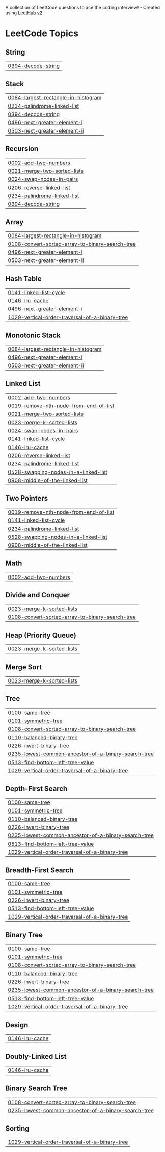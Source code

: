 A collection of LeetCode questions to ace the coding interview! - Created using [LeetHub v2](https://github.com/arunbhardwaj/LeetHub-2.0)
<!---LeetCode Topics Start-->
# LeetCode Topics
## String
|  |
| ------- |
| [0394-decode-string](https://github.com/manusri06/October-2025/tree/master/0394-decode-string) |
## Stack
|  |
| ------- |
| [0084-largest-rectangle-in-histogram](https://github.com/manusri06/October-2025/tree/master/0084-largest-rectangle-in-histogram) |
| [0234-palindrome-linked-list](https://github.com/manusri06/October-2025/tree/master/0234-palindrome-linked-list) |
| [0394-decode-string](https://github.com/manusri06/October-2025/tree/master/0394-decode-string) |
| [0496-next-greater-element-i](https://github.com/manusri06/October-2025/tree/master/0496-next-greater-element-i) |
| [0503-next-greater-element-ii](https://github.com/manusri06/October-2025/tree/master/0503-next-greater-element-ii) |
## Recursion
|  |
| ------- |
| [0002-add-two-numbers](https://github.com/manusri06/October-2025/tree/master/0002-add-two-numbers) |
| [0021-merge-two-sorted-lists](https://github.com/manusri06/October-2025/tree/master/0021-merge-two-sorted-lists) |
| [0024-swap-nodes-in-pairs](https://github.com/manusri06/October-2025/tree/master/0024-swap-nodes-in-pairs) |
| [0206-reverse-linked-list](https://github.com/manusri06/October-2025/tree/master/0206-reverse-linked-list) |
| [0234-palindrome-linked-list](https://github.com/manusri06/October-2025/tree/master/0234-palindrome-linked-list) |
| [0394-decode-string](https://github.com/manusri06/October-2025/tree/master/0394-decode-string) |
## Array
|  |
| ------- |
| [0084-largest-rectangle-in-histogram](https://github.com/manusri06/October-2025/tree/master/0084-largest-rectangle-in-histogram) |
| [0108-convert-sorted-array-to-binary-search-tree](https://github.com/manusri06/October-2025/tree/master/0108-convert-sorted-array-to-binary-search-tree) |
| [0496-next-greater-element-i](https://github.com/manusri06/October-2025/tree/master/0496-next-greater-element-i) |
| [0503-next-greater-element-ii](https://github.com/manusri06/October-2025/tree/master/0503-next-greater-element-ii) |
## Hash Table
|  |
| ------- |
| [0141-linked-list-cycle](https://github.com/manusri06/October-2025/tree/master/0141-linked-list-cycle) |
| [0146-lru-cache](https://github.com/manusri06/October-2025/tree/master/0146-lru-cache) |
| [0496-next-greater-element-i](https://github.com/manusri06/October-2025/tree/master/0496-next-greater-element-i) |
| [1029-vertical-order-traversal-of-a-binary-tree](https://github.com/manusri06/October-2025/tree/master/1029-vertical-order-traversal-of-a-binary-tree) |
## Monotonic Stack
|  |
| ------- |
| [0084-largest-rectangle-in-histogram](https://github.com/manusri06/October-2025/tree/master/0084-largest-rectangle-in-histogram) |
| [0496-next-greater-element-i](https://github.com/manusri06/October-2025/tree/master/0496-next-greater-element-i) |
| [0503-next-greater-element-ii](https://github.com/manusri06/October-2025/tree/master/0503-next-greater-element-ii) |
## Linked List
|  |
| ------- |
| [0002-add-two-numbers](https://github.com/manusri06/October-2025/tree/master/0002-add-two-numbers) |
| [0019-remove-nth-node-from-end-of-list](https://github.com/manusri06/October-2025/tree/master/0019-remove-nth-node-from-end-of-list) |
| [0021-merge-two-sorted-lists](https://github.com/manusri06/October-2025/tree/master/0021-merge-two-sorted-lists) |
| [0023-merge-k-sorted-lists](https://github.com/manusri06/October-2025/tree/master/0023-merge-k-sorted-lists) |
| [0024-swap-nodes-in-pairs](https://github.com/manusri06/October-2025/tree/master/0024-swap-nodes-in-pairs) |
| [0141-linked-list-cycle](https://github.com/manusri06/October-2025/tree/master/0141-linked-list-cycle) |
| [0146-lru-cache](https://github.com/manusri06/October-2025/tree/master/0146-lru-cache) |
| [0206-reverse-linked-list](https://github.com/manusri06/October-2025/tree/master/0206-reverse-linked-list) |
| [0234-palindrome-linked-list](https://github.com/manusri06/October-2025/tree/master/0234-palindrome-linked-list) |
| [0528-swapping-nodes-in-a-linked-list](https://github.com/manusri06/October-2025/tree/master/0528-swapping-nodes-in-a-linked-list) |
| [0908-middle-of-the-linked-list](https://github.com/manusri06/October-2025/tree/master/0908-middle-of-the-linked-list) |
## Two Pointers
|  |
| ------- |
| [0019-remove-nth-node-from-end-of-list](https://github.com/manusri06/October-2025/tree/master/0019-remove-nth-node-from-end-of-list) |
| [0141-linked-list-cycle](https://github.com/manusri06/October-2025/tree/master/0141-linked-list-cycle) |
| [0234-palindrome-linked-list](https://github.com/manusri06/October-2025/tree/master/0234-palindrome-linked-list) |
| [0528-swapping-nodes-in-a-linked-list](https://github.com/manusri06/October-2025/tree/master/0528-swapping-nodes-in-a-linked-list) |
| [0908-middle-of-the-linked-list](https://github.com/manusri06/October-2025/tree/master/0908-middle-of-the-linked-list) |
## Math
|  |
| ------- |
| [0002-add-two-numbers](https://github.com/manusri06/October-2025/tree/master/0002-add-two-numbers) |
## Divide and Conquer
|  |
| ------- |
| [0023-merge-k-sorted-lists](https://github.com/manusri06/October-2025/tree/master/0023-merge-k-sorted-lists) |
| [0108-convert-sorted-array-to-binary-search-tree](https://github.com/manusri06/October-2025/tree/master/0108-convert-sorted-array-to-binary-search-tree) |
## Heap (Priority Queue)
|  |
| ------- |
| [0023-merge-k-sorted-lists](https://github.com/manusri06/October-2025/tree/master/0023-merge-k-sorted-lists) |
## Merge Sort
|  |
| ------- |
| [0023-merge-k-sorted-lists](https://github.com/manusri06/October-2025/tree/master/0023-merge-k-sorted-lists) |
## Tree
|  |
| ------- |
| [0100-same-tree](https://github.com/manusri06/October-2025/tree/master/0100-same-tree) |
| [0101-symmetric-tree](https://github.com/manusri06/October-2025/tree/master/0101-symmetric-tree) |
| [0108-convert-sorted-array-to-binary-search-tree](https://github.com/manusri06/October-2025/tree/master/0108-convert-sorted-array-to-binary-search-tree) |
| [0110-balanced-binary-tree](https://github.com/manusri06/October-2025/tree/master/0110-balanced-binary-tree) |
| [0226-invert-binary-tree](https://github.com/manusri06/October-2025/tree/master/0226-invert-binary-tree) |
| [0235-lowest-common-ancestor-of-a-binary-search-tree](https://github.com/manusri06/October-2025/tree/master/0235-lowest-common-ancestor-of-a-binary-search-tree) |
| [0513-find-bottom-left-tree-value](https://github.com/manusri06/October-2025/tree/master/0513-find-bottom-left-tree-value) |
| [1029-vertical-order-traversal-of-a-binary-tree](https://github.com/manusri06/October-2025/tree/master/1029-vertical-order-traversal-of-a-binary-tree) |
## Depth-First Search
|  |
| ------- |
| [0100-same-tree](https://github.com/manusri06/October-2025/tree/master/0100-same-tree) |
| [0101-symmetric-tree](https://github.com/manusri06/October-2025/tree/master/0101-symmetric-tree) |
| [0110-balanced-binary-tree](https://github.com/manusri06/October-2025/tree/master/0110-balanced-binary-tree) |
| [0226-invert-binary-tree](https://github.com/manusri06/October-2025/tree/master/0226-invert-binary-tree) |
| [0235-lowest-common-ancestor-of-a-binary-search-tree](https://github.com/manusri06/October-2025/tree/master/0235-lowest-common-ancestor-of-a-binary-search-tree) |
| [0513-find-bottom-left-tree-value](https://github.com/manusri06/October-2025/tree/master/0513-find-bottom-left-tree-value) |
| [1029-vertical-order-traversal-of-a-binary-tree](https://github.com/manusri06/October-2025/tree/master/1029-vertical-order-traversal-of-a-binary-tree) |
## Breadth-First Search
|  |
| ------- |
| [0100-same-tree](https://github.com/manusri06/October-2025/tree/master/0100-same-tree) |
| [0101-symmetric-tree](https://github.com/manusri06/October-2025/tree/master/0101-symmetric-tree) |
| [0226-invert-binary-tree](https://github.com/manusri06/October-2025/tree/master/0226-invert-binary-tree) |
| [0513-find-bottom-left-tree-value](https://github.com/manusri06/October-2025/tree/master/0513-find-bottom-left-tree-value) |
| [1029-vertical-order-traversal-of-a-binary-tree](https://github.com/manusri06/October-2025/tree/master/1029-vertical-order-traversal-of-a-binary-tree) |
## Binary Tree
|  |
| ------- |
| [0100-same-tree](https://github.com/manusri06/October-2025/tree/master/0100-same-tree) |
| [0101-symmetric-tree](https://github.com/manusri06/October-2025/tree/master/0101-symmetric-tree) |
| [0108-convert-sorted-array-to-binary-search-tree](https://github.com/manusri06/October-2025/tree/master/0108-convert-sorted-array-to-binary-search-tree) |
| [0110-balanced-binary-tree](https://github.com/manusri06/October-2025/tree/master/0110-balanced-binary-tree) |
| [0226-invert-binary-tree](https://github.com/manusri06/October-2025/tree/master/0226-invert-binary-tree) |
| [0235-lowest-common-ancestor-of-a-binary-search-tree](https://github.com/manusri06/October-2025/tree/master/0235-lowest-common-ancestor-of-a-binary-search-tree) |
| [0513-find-bottom-left-tree-value](https://github.com/manusri06/October-2025/tree/master/0513-find-bottom-left-tree-value) |
| [1029-vertical-order-traversal-of-a-binary-tree](https://github.com/manusri06/October-2025/tree/master/1029-vertical-order-traversal-of-a-binary-tree) |
## Design
|  |
| ------- |
| [0146-lru-cache](https://github.com/manusri06/October-2025/tree/master/0146-lru-cache) |
## Doubly-Linked List
|  |
| ------- |
| [0146-lru-cache](https://github.com/manusri06/October-2025/tree/master/0146-lru-cache) |
## Binary Search Tree
|  |
| ------- |
| [0108-convert-sorted-array-to-binary-search-tree](https://github.com/manusri06/October-2025/tree/master/0108-convert-sorted-array-to-binary-search-tree) |
| [0235-lowest-common-ancestor-of-a-binary-search-tree](https://github.com/manusri06/October-2025/tree/master/0235-lowest-common-ancestor-of-a-binary-search-tree) |
## Sorting
|  |
| ------- |
| [1029-vertical-order-traversal-of-a-binary-tree](https://github.com/manusri06/October-2025/tree/master/1029-vertical-order-traversal-of-a-binary-tree) |
<!---LeetCode Topics End-->